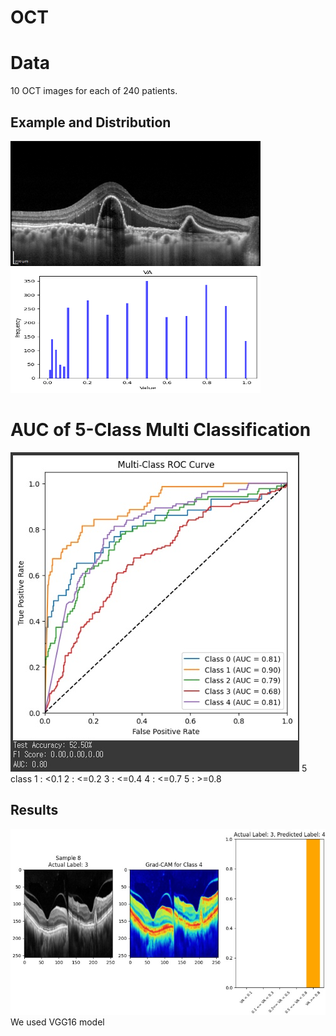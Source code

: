 # OCT

# Data
10 OCT images for each of 240 patients.  
## Example and Distribution
<img src='./images/oct.png' width="400" height="200"/>
<img src='./images/distribution.png' width="400" height="200"/>  

# AUC of 5-Class Multi Classification
<img src='./images/auc.png'>  
5 class  
1 : <0.1  
2 : <=0.2  
3 : <=0.4  
4 : <=0.7  
5 : >=0.8  

## Results
<img src='./images/gradcam.png'>  
We used VGG16 model
